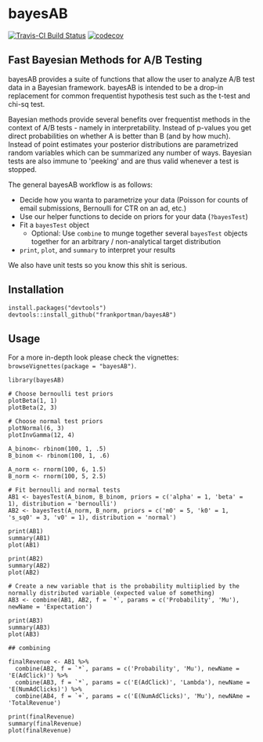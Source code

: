 # bayesAB

[![Travis-CI Build Status](https://travis-ci.org/FrankPortman/bayesAB.svg?branch=master)](https://travis-ci.org/FrankPortman/bayesAB) [![codecov](https://codecov.io/gh/FrankPortman/bayesAB/branch/master/graph/badge.svg)](https://codecov.io/gh/FrankPortman/bayesAB)


## Fast Bayesian Methods for A/B Testing

bayesAB provides a suite of functions that allow the user to analyze A/B test
data in a Bayesian framework. bayesAB is intended to be a drop-in replacement for
common frequentist hypothesis test such as the t-test and chi-sq test.

Bayesian methods provide several benefits over frequentist methods in the context of
A/B tests - namely in interpretability. Instead of p-values you get direct
probabilities on whether A is better than B (and by how much). Instead of point estimates
your posterior distributions are parametrized random variables which can be summarized
any number of ways. Bayesian tests are also immune to 'peeking' and are thus valid whenever 
a test is stopped.

The general bayesAB workflow is as follows:

- Decide how you wanta to parametrize your data (Poisson for counts of email submissions, Bernoulli for CTR on an ad, etc.)
- Use our helper functions to decide on priors for your data (`?bayesTest`)
- Fit a `bayesTest` object
  - Optional: Use `combine` to munge together several `bayesTest` objects together for an arbitrary / non-analytical target distribution
- `print`, `plot`, and `summary` to interpret your results

We also have unit tests so you know this shit is serious.

## Installation

```{r}
install.packages("devtools")
devtools::install_github("frankportman/bayesAB")
```

## Usage

For a more in-depth look please check the vignettes: `browseVignettes(package = "bayesAB")`.

```{r}
library(bayesAB)

# Choose bernoulli test priors
plotBeta(1, 1)
plotBeta(2, 3)

# Choose normal test priors
plotNormal(6, 3)
plotInvGamma(12, 4)

A_binom<- rbinom(100, 1, .5)
B_binom <- rbinom(100, 1, .6)

A_norm <- rnorm(100, 6, 1.5)
B_norm <- rnorm(100, 5, 2.5)

# Fit bernoulli and normal tests
AB1 <- bayesTest(A_binom, B_binom, priors = c('alpha' = 1, 'beta' = 1), distribution = 'bernoulli')
AB2 <- bayesTest(A_norm, B_norm, priors = c('m0' = 5, 'k0' = 1, 's_sq0' = 3, 'v0' = 1), distribution = 'normal')

print(AB1)
summary(AB1)
plot(AB1)

print(AB2)
summary(AB2)
plot(AB2)

# Create a new variable that is the probability multiiplied by the normally distributed variable (expected value of something)
AB3 <- combine(AB1, AB2, f = `*`, params = c('Probability', 'Mu'), newName = 'Expectation')

print(AB3)
summary(AB3)
plot(AB3)

## combining

finalRevenue <- AB1 %>%
  combine(AB2, f = `*`, params = c('Probability', 'Mu'), newName = 'E(AdClick)') %>%
  combine(AB3, f = `*`, params = c('E(AdClick)', 'Lambda'), newName = 'E(NumAdClicks)') %>%
  combine(AB4, f = `+`, params = c('E(NumAdClicks)', 'Mu'), newNAme = 'TotalRevenue')

print(finalRevenue)
summary(finalRevenue)
plot(finalRevenue)

```
